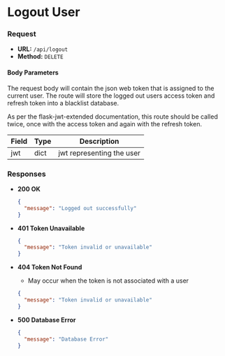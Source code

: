 # Logout User

### Request

- **URL:** `/api/logout`
- **Method:** `DELETE`

#### Body Parameters

The request body will contain the json web token that is assigned to the current user.
The route will store the logged out users access token and refresh token into a blacklist database.

As per the flask-jwt-extended documentation, this route should be called twice, once with the access token and again with the
refresh token.

| Field | Type | Description               |
| ----- | ---- | ------------------------- |
| jwt   | dict | jwt representing the user |

### Responses

- **200 OK**
  ```json
  {
    "message": "Logged out successfully"
  }
  ```
- **401 Token Unavailable**
  ```json
  {
    "message": "Token invalid or unavailable"
  }
  ```
- **404 Token Not Found**

  - May occur when the token is not associated with a user

  ```json
  {
    "message": "Token invalid or unavailable"
  }
  ```

- **500 Database Error**
  ```json
  {
    "message": "Database Error"
  }
  ```
